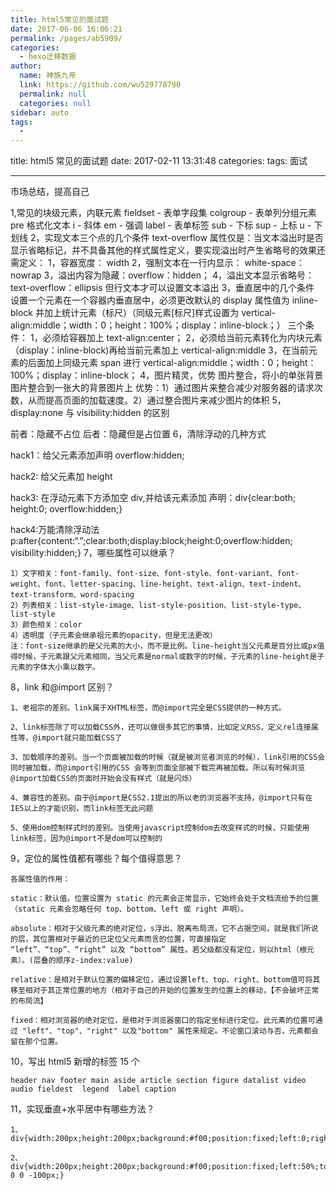 ```yaml
---
title: html5常见的面试题
date: 2017-06-06 16:06:21
permalink: /pages/ab5909/
categories:
  - hexo迁移数据
author:
  name: 神族九帝
  link: https://github.com/wu529778790
  permalink: null
  categories: null
sidebar: auto
tags:
  -
---
```


title: html5 常见的面试题
date: 2017-02-11 13:31:48
categories:
tags: 面试

---

市场总结，提高自己

<!--more-->

1,常见的块级元素，内联元素
fieldset - 表单字段集
colgroup - 表单列分组元素
pre 格式化文本
i - 斜体
em - 强调
label - 表单标签
sub - 下标
sup - 上标
u - 下划线
2，实现文本三个点的几个条件
text-overflow 属性仅是：当文本溢出时是否显示省略标记，并不具备其他的样式属性定义，要实现溢出时产生省略号的效果还需定义：
1，容器宽度： width
2，强制文本在一行内显示： white-space：nowrap
3，溢出内容为隐藏：overflow：hidden；
4，溢出文本显示省略号：text-overflow：ellipsis
但行文本才可以设置文本溢出
3，垂直居中的几个条件
设置一个元素在一个容器内垂直居中，必须更改默认的 display 属性值为 inline-block
并加上统计元素（标尺）（同级元素[标尺]样式设置为 vertical-align:middle；width：0；height：100%；display：inline-block；）
三个条件：
1，必须给容器加上 text-align:center；
2，必须给当前元素转化为内块元素（display：inline-block)再给当前元素加上 vertical-align:middle
3，在当前元素的后面加上同级元素 span 进行 vertical-align:middle；width：0；height：100%；display：inline-block；
4，图片精灵，优势
图片整合，将小的单张背景图片整合到一张大的背景图片上
优势：1）通过图片来整合减少对服务器的请求次数，从而提高页面的加载速度。2）通过整合图片来减少图片的体积
5，display:none 与 visibility:hidden 的区别

前者：隐藏不占位 后者：隐藏但是占位置
6，清除浮动的几种方式

hack1：给父元素添加声明 overflow:hidden;

hack2: 给父元素加 height

hack3: 在浮动元素下方添加空 div,并给该元素添加 声明：div{clear:both; height:0; overflow:hidden;}

hack4:万能清除浮动法 p:after{content:“.”;clear:both;display:block;height:0;overflow:hidden; visibility:hidden;}
7，哪些属性可以继承？

    1）文字相关：font-family、font-size、font-style、font-variant、font-weight、font、letter-spacing、line-height、text-align、text-indent、text-transform、word-spacing
    2）列表相关：list-style-image、list-style-position、list-style-type、list-style
    3）颜色相关：color
    4）透明度（子元素会继承祖元素的opacity，但是无法更改）
    注：font-size继承的是父元素的大小，而不是比例。line-height当父元素是百分比或px值得时候，子元素跟父元素相同，当父元素是normal或数字的时候，子元素的line-height是子元素的字体大小乘以数字。

8，link 和@import 区别？

    1、老祖宗的差别。link属于XHTML标签，而@import完全是CSS提供的一种方式。

    2、link标签除了可以加载CSS外，还可以做很多其它的事情，比如定义RSS，定义rel连接属性等，@import就只能加载CSS了

    3、加载顺序的差别。当一个页面被加载的时候（就是被浏览者浏览的时候），link引用的CSS会同时被加载，而@import引用的CSS 会等到页面全部被下载完再被加载。所以有时候浏览@import加载CSS的页面时开始会没有样式（就是闪烁）

    4、兼容性的差别。由于@import是CSS2.1提出的所以老的浏览器不支持，@import只有在IE5以上的才能识别，而link标签无此问题

    5、使用dom控制样式时的差别。当使用javascript控制dom去改变样式的时候，只能使用link标签，因为@import不是dom可以控制的

9，定位的属性值都有哪些？每个值得意思？

    各属性值的作用：

    static：默认值。位置设置为 static 的元素会正常显示，它始终会处于文档流给予的位置（static 元素会忽略任何 top、bottom、left 或 right 声明）。

    absolute：相对于父级元素的绝对定位，s浮出、脱离布局流，它不占据空间，就是我们所说的层，其位置相对于最近的已定位父元素而言的位置，可直接指定 “left”、“top”、“right” 以及 “bottom” 属性。若父级都没有定位，则以html（根元素）。(层叠的顺序z-index:value)

    relative：是相对于默认位置的偏移定位，通过设置left、top、right、bottom值可将其移至相对于其正常位置的地方（相对于自己的开始的位置发生的位置上的移动，【不会破坏正常的布局流】

    fixed：相对浏览器的绝对定位，是相对于浏览器窗口的指定坐标进行定位。此元素的位置可通过 "left"、"top"、"right" 以及"bottom" 属性来规定。不论窗口滚动与否，元素都会留在那个位置。

10，写出 html5 新增的标签 15 个

    header nav footer main aside article section figure datalist video audio fieldest  legend  label caption

11，实现垂直+水平居中有哪些方法？

    1、div{width:200px;height:200px;background:#f00;position:fixed;left:0;right:0;top:0;bottom:0;margin:auto;}

    2、div{width:200px;height:200px;background:#f00;position:fixed;left:50%;top:50%;margin:-100px 0 0 -100px;}
